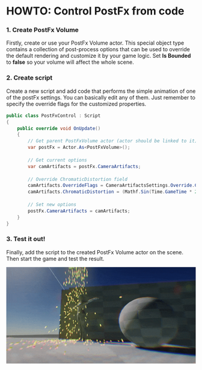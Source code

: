 # HOWTO: Control PostFx from code

### 1. Create PostFx Volume

Firstly, create or use your PostFx Volume actor. This special object type contains a collection of post-process options that can be used to override the default rendering and customize it by your game logic. Set **Is Bounded** to **false** so your volume will affect the whole scene.

### 2. Create script

Create a new script and add code that performs the simple animation of one of the postFx settings. You can basically edit any of them. Just remember to specify the override flags for the customized properties.

```cs
public class PostFxControl : Script
{
    public override void OnUpdate()
    {
        // Get parent PostFxVolume actor (actor should be linked to it)
        var postFx = Actor.As<PostFxVolume>();

        // Get current options
        var camArtifacts = postFx.CameraArtifacts;

        // Override ChromaticDistortion field
        camArtifacts.OverrideFlags = CameraArtifactsSettings.Override.ChromaticDistortion;
        camArtifacts.ChromaticDistortion = (Mathf.Sin(Time.GameTime * 2.0f) * 0.5f + 0.5f) * 4.0f;

        // Set new options
        postFx.CameraArtifacts = camArtifacts;
    }
}
```

### 3. Test it out!

Finally, add the script to the created PostFx Volume actor on the scene. Then start the game and test the result.

![PostFx control from C# code](media/control-postfx-from-code.gif)

